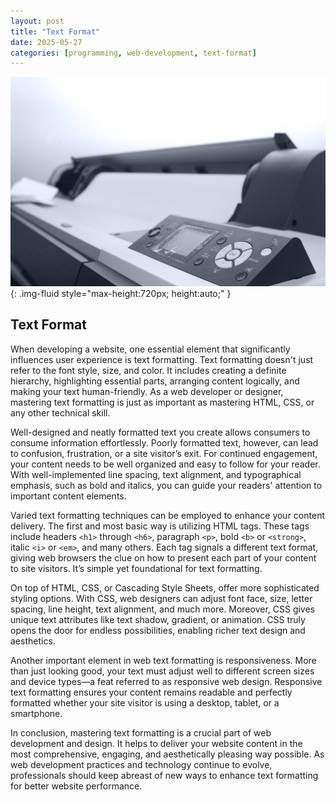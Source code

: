 ```yaml
---
layout: post
title: "Text Format"
date: 2025-05-27
categories: [programming, web-development, text-format]
---
```


![Image](/assets/g6167c86892eb1d26229f279440d0c4d9a63db75ef810bd821c96279c882d28e84522713b18ad1a57b2f13163ec9c8ad0834388b73b62f994af3ccea51fa0578d_1280.jpg){: .img-fluid style="max-height:720px; height:auto;" }

## Text Format

When developing a website, one essential element that significantly influences user experience is text formatting. Text formatting doesn't just refer to the font style, size, and color. It includes creating a definite hierarchy, highlighting essential parts, arranging content logically, and making your text human-friendly. As a web developer or designer, mastering text formatting is just as important as mastering HTML, CSS, or any other technical skill.

Well-designed and neatly formatted text you create allows consumers to consume information effortlessly. Poorly formatted text, however, can lead to confusion, frustration, or a site visitor’s exit. For continued engagement, your content needs to be well organized and easy to follow for your reader. With well-implemented line spacing, text alignment, and typographical emphasis, such as bold and italics, you can guide your readers' attention to important content elements.

Varied text formatting techniques can be employed to enhance your content delivery. The first and most basic way is utilizing HTML tags. These tags include headers `<h1>` through `<h6>`, paragraph `<p>`, bold `<b>` or `<strong>`, italic `<i>` or `<em>`, and many others. Each tag signals a different text format, giving web browsers the clue on how to present each part of your content to site visitors. It’s simple yet foundational for text formatting.

On top of HTML, CSS, or Cascading Style Sheets, offer more sophisticated styling options. With CSS, web designers can adjust font face, size, letter spacing, line height, text alignment, and much more. Moreover, CSS gives unique text attributes like text shadow, gradient, or animation. CSS truly opens the door for endless possibilities, enabling richer text design and aesthetics.

Another important element in web text formatting is responsiveness. More than just looking good, your text must adjust well to different screen sizes and device types—a feat referred to as responsive web design. Responsive text formatting ensures your content remains readable and perfectly formatted whether your site visitor is using a desktop, tablet, or a smartphone.

In conclusion, mastering text formatting is a crucial part of web development and design. It helps to deliver your website content in the most comprehensive, engaging, and aesthetically pleasing way possible. As web development practices and technology continue to evolve, professionals should keep abreast of new ways to enhance text formatting for better website performance.
